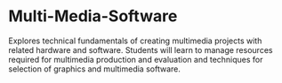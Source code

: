 # Multi-Media-Software
Explores technical fundamentals of creating multimedia projects with related hardware and software. Students will learn to manage resources required for multimedia production and evaluation and techniques for selection of graphics and multimedia software.

